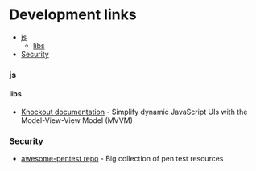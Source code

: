   # Development links

- [js](#js)
  - [libs](#libs)
- [Security](#Security)

### js
#### libs
* [Knockout documentation](http://knockoutjs.com/documentation/introduction.html) - Simplify dynamic JavaScript UIs with the Model-View-View Model (MVVM)

### Security
* [awesome-pentest repo](https://github.com/enaqx/awesome-pentest) - Big collection of pen test resources 
